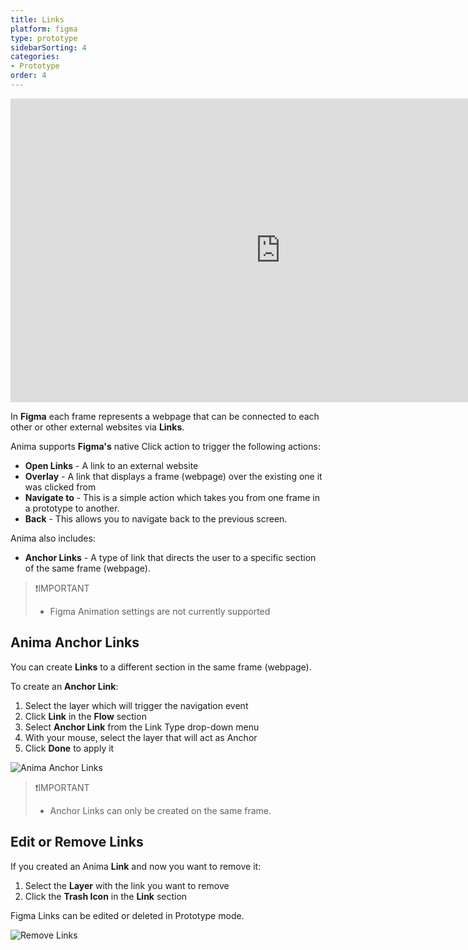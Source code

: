 ```yaml
---
title: Links
platform: figma
type: prototype
sidebarSorting: 4
categories: 
- Prototype
order: 4
---
```

<iframe width="864" height="486" src="https://www.youtube.com/embed/-VEwwXf2pjI" frameborder="0" allow="accelerometer; autoplay; encrypted-media; gyroscope; picture-in-picture" allowfullscreen></iframe>

In **Figma** each frame represents a webpage that can be connected to each other or other external websites via **Links**.

Anima supports **Figma's** native Click action to trigger the following actions:

- **Open Links** - A link to an external website
- **Overlay** - A link that displays a frame (webpage) over the existing one it was clicked from
- **Navigate to** - This is a simple action which takes you from one frame in a prototype to another.
- **Back** - This allows you to navigate back to the previous screen. 

Anima also includes:
- **Anchor Links** - A type of link that directs the user to a specific section of the same frame (webpage).

>❗️IMPORTANT
>- Figma Animation settings are not currently supported

## Anima Anchor Links

You can create **Links** to a different section in the same frame (webpage).

To create an **Anchor Link**:
1. Select the layer which will trigger the navigation event
2. Click **Link**  in the **Flow** section
3. Select **Anchor Link** from the Link Type drop-down menu
4. With your mouse, select the layer that will act as Anchor
5. Click **Done** to apply it

![Anima Anchor Links](https://p46.f4.n0.cdn.getcloudapp.com/items/04uYqZPR/Figma-Prototype-Anchor%20link%20ez.gif?v=7556edd3ff41ba6facf90b9da3236b67)

>❗️IMPORTANT
> - Anchor Links can only be created on the same frame.

## Edit or Remove Links

If you created an Anima **Link** and now you want to remove it:

1. Select the **Layer** with the link you want to remove
2. Click the **Trash Icon** in the **Link** section

Figma Links can be edited or deleted in Prototype mode.


![Remove Links](https://p46.f4.n0.cdn.getcloudapp.com/items/6qu2enYO/Figma-Prototype-%20Remove%20Link%402x.png?v=3337a72ba8048bf5a4825d1ad5c4abcb)



